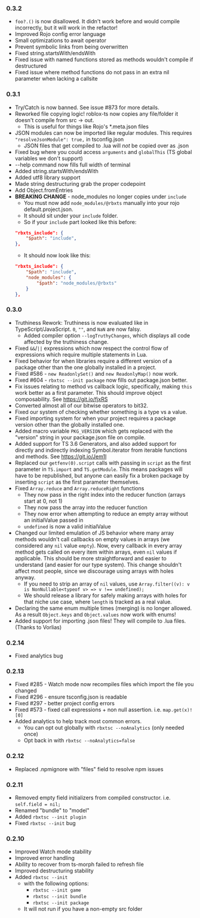 ### **0.3.2**
- `foo?.()` is now disallowed. It didn't work before and would compile incorrectly, but it will work in the refactor!
- Improved Rojo config error language
- Small optimizations to await operator
- Prevent symbolic links from being overwritten
- Fixed string.startsWith/endsWith
- Fixed issue with named functions stored as methods wouldn't compile if destructured
- Fixed issue where method functions do not pass in an extra nil parameter when lacking a callsite

### **0.3.1**
- Try/Catch is now banned. See issue #873 for more details.
- Reworked file copying logic! roblox-ts now copies any file/folder it doesn't compile from src -> out.
	- This is useful for things like Rojo's *.meta.json files
- JSON modules can now be imported like regular modules. This requires `"resolveJsonModule": true,` in tsconfig.json
	- JSON files that get compiled to .lua will _not_ be copied over as .json
- Fixed bug where you could access `arguments` and `globalThis` (TS global variables we don't support)
- --help command now fills full width of terminal
- Added string.startsWith/endsWith
- Added utf8 library support
- Made string destructuring grab the proper codepoint
- Add Object.fromEntries
- **BREAKING CHANGE** - node_modules no longer copies under `include`
	- You must now add `node_modules/@rbxts` manually into your rojo default.project.json.
	- It should sit under your `include` folder.
	- So if your `include` part looked like this before:
	```JSON
	"rbxts_include": {
		"$path": "include",
	},
	```
	- It should now look like this:
	```JSON
	"rbxts_include": {
		"$path": "include",
		"node_modules": {
			"$path": "node_modules/@rbxts"
		}
	},
	```

### **0.3.0**
- Truthiness Rework: Truthiness is now evaluated like in TypeScript/JavaScript. `0`, `""`, and `NaN` are now falsy.
	- Added compiler option `--logTruthyChanges`, which displays all code affected by the truthiness change.
- Fixed `&&`/`||` expressions which now respect the control flow of expressions which require multiple statements in Lua.
- Fixed behavior for when libraries require a different version of a package other than the one globally installed in a project.
- Fixed #586 - `new ReadonlySet()` and `new ReadonlyMap()` now work.
- Fixed #604 - `rbxtsc --init package` now fills out package.json better.
- Fix issues relating to method vs callback logic, specifically, making `this` work better as a first parameter. This should improve object composability. See https://git.io/fjxRS
- Converted almost all of our bitwise operators to bit32.
- Fixed our system of checking whether something is a type vs a value.
- Fixed importing system for when your project requires a package version other than the globally installed one.
- Added macro variable `PKG_VERSION` which gets replaced with the "version" string in your package.json file on compile.
- Added support for TS 3.6 Generators, and also added support for directly and indirectly indexing Symbol.iterator from iterable functions and methods. See https://git.io/Jem1l
- Replaced our `getfenv(0).script` calls with passing in `script` as the first parameter in `TS.import` and `TS.getModule`. This means packages will have to be republished, but anyone can easily fix a broken package by inserting `script` as the first parameter themselves.
- Fixed `Array.reduce` and `Array.reduceRight` functions
    - They now pass in the right index into the reducer function (arrays start at 0, not 1)
	- They now pass the array into the reducer function
	- They now error when attempting to reduce an empty array without an initialValue passed in
	- `undefined` is now a valid initialValue
- Changed our limited emulation of JS behavior where many array methods wouldn't call callbacks on empty values in arrays (we considered any `nil` value `empty`). Now, every callback in every array method gets called on every item within arrays, even `nil` values if applicable. This should be more straightforward and easier to understand (and easier for our type system). This change shouldn't affect most people, since we discourage using arrays with holes anyway.
	- If you need to strip an array of `nil` values, use `Array.filter((v): v is NonNullable<typeof v> => v !== undefined);`
    - We should release a library for safely making arrays with holes for that niche use case, where `length` is tracked as a real value.
- Declaring the same enum multiple times (merging) is no longer allowed. As a result `Object.keys` and `Object.values` now work with enums!
- Added support for importing .json files! They will compile to .lua files. (Thanks to Vorlias)

### **0.2.14**
- Fixed analytics bug

### **0.2.13**
- Fixed #285 - Watch mode now recompiles files which import the file you changed
- Fixed #296 - ensure tsconfig.json is readable
- Fixed #297 - better project config errors
- Fixed #573 - fixed call expressions + non null assertion. i.e. `map.get(x)![0]`
- Added analytics to help track most common errors.
	- You can opt out globally with `rbxtsc --noAnalytics` (only needed once)
	- Opt back in with `rbxtsc --noAnalytics=false`

### **0.2.12**
- Replaced .npmignore with "files" field to resolve npm issues

### **0.2.11**
- Removed empty field initializers from compiled constructor. i.e. `self.field = nil;`
- Renamed "bundle" to "model"
- Added `rbxtsc --init plugin`
- Fixed `rbxtsc --init` bug

### **0.2.10**
- Improved Watch mode stability
- Improved error handling
- Ability to recover from ts-morph failed to refresh file
- Improved destructuring stability
- Added `rbxtsc --init`
	- with the following options:
		- `rbxtsc --init game`
		- `rbxtsc --init bundle`
		- `rbxtsc --init package`
	- It will not run if you have a non-empty src folder
